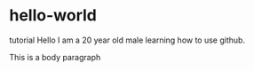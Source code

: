 # hello-world
tutorial
Hello
I am a 20 year old male learning how to use github.
<p> This is a body paragraph </p>
